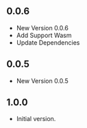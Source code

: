 ## 0.0.6

- New Version 0.0.6
- Add Support Wasm
- Update Dependencies
## 0.0.5

- New Version 0.0.5


## 1.0.0

- Initial version.
